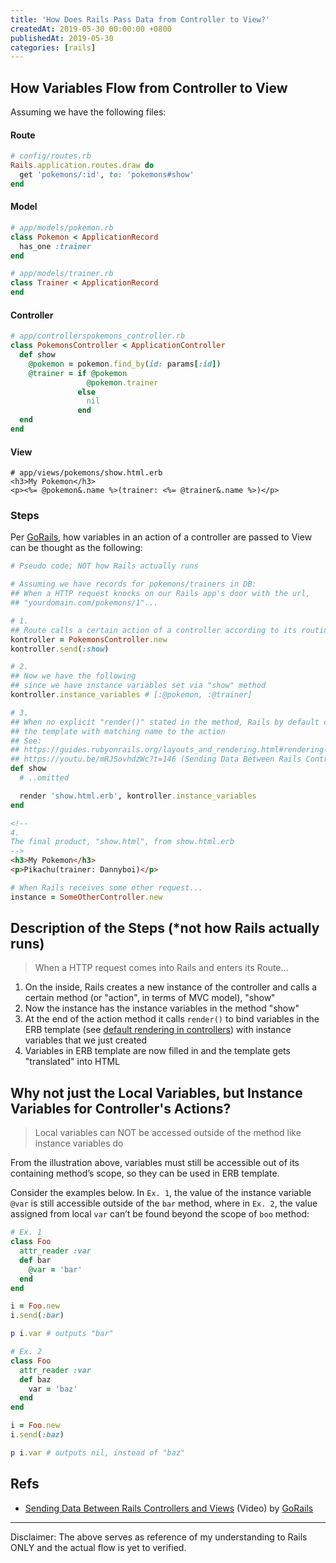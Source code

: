 ```yaml
---
title: 'How Does Rails Pass Data from Controller to View?'
createdAt: 2019-05-30 00:00:00 +0800
publishedAt: 2019-05-30
categories: [rails]
---
```


## How Variables Flow from Controller to View

Assuming we have the following files:

#### Route

```ruby
# config/routes.rb
Rails.application.routes.draw do
  get 'pokemons/:id', to: 'pokemons#show'
end
```

#### Model

```ruby
# app/models/pokemon.rb
class Pokemon < ApplicationRecord
  has_one :trainer
end
```

```ruby
# app/models/trainer.rb
class Trainer < ApplicationRecord
end
```

#### Controller

```ruby
# app/controllerspokemons_controller.rb
class PokemonsController < ApplicationController
  def show
    @pokemon = pokemon.find_by(id: params[:id])
    @trainer = if @pokemon
                 @pokemon.trainer
               else
                 nil
               end
  end
end
```

#### View

```erb
# app/views/pokemons/show.html.erb
<h3>My Pokemon</h3>
<p><%= @pokemon&.name %>(trainer: <%= @trainer&.name %>)</p>
```

### Steps

Per [GoRails](https://www.youtube.com/watch?v=mRJSovhdzWc), how variables in an action of a controller are passed to View can be thought as the following:

```ruby
# Pseudo code; NOT how Rails actually runs

# Assuming we have records for pokemons/trainers in DB:
## When a HTTP request knocks on our Rails app's door with the url,
## "yourdomain.com/pokemons/1"...

# 1.
## Route calls a certain action of a controller according to its routing setup
kontroller = PokemonsController.new
kontroller.send(:show)

# 2.
## Now we have the following
## since we have instance variables set via "show" method
kontroller.instance_variables # [:@pokemon, :@trainer]

# 3.
## When no explicit "render()" stated in the method, Rails by default calls
## the template with matching name to the action
## See:
## https://guides.rubyonrails.org/layouts_and_rendering.html#rendering-by-default-convention-over-configuration-in-action
## https://youtu.be/mRJSovhdzWc?t=146 (Sending Data Between Rails Controllers and Views by GoRails)
def show
  # ..omitted

  render 'show.html.erb', kontroller.instance_variables
end
```

```html
<!--
4.
The final product, "show.html", from show.html.erb
-->
<h3>My Pokemon</h3>
<p>Pikachu(trainer: Dannyboi)</p>
```

```ruby
# When Rails receives some other request...
instance = SomeOtherController.new
```

## Description of the Steps (\*not how Rails actually runs)

> When a HTTP request comes into Rails and enters its Route...

1. On the inside, Rails creates a new instance of the controller and calls a certain method (or "action", in terms of MVC model), "show"
2. Now the instance has the instance variables in the method "show"
3. At the end of the action method it calls `render()` to bind variables in the ERB template (see [default rendering in controllers](https://guides.rubyonrails.org/layouts_and_rendering.html#rendering-by-default-convention-over-configuration-in-action)) with instance variables that we just created
4. Variables in ERB template are now filled in and the template gets "translated" into HTML

## Why not just the Local Variables, but Instance Variables for Controller's Actions?

> Local variables can NOT be accessed outside of the method like instance variables do

From the illustration above, variables must still be accessible out of its containing method’s scope, so they can be used in ERB template.

Consider the examples below. In `Ex. 1`, the value of the instance variable `@var` is still accessible outside of the `bar` method, where in `Ex. 2`, the value assigned from local `var` can’t be found beyond the scope of `boo` method:

```ruby
# Ex. 1
class Foo
  attr_reader :var
  def bar
    @var = 'bar'
  end
end

i = Foo.new
i.send(:bar)

p i.var # outputs "bar"
```

```ruby
# Ex. 2
class Foo
  attr_reader :var
  def baz
    var = 'baz'
  end
end

i = Foo.new
i.send(:baz)

p i.var # outputs nil, instead of "baz"
```

## Refs

- [Sending Data Between Rails Controllers and Views](https://www.youtube.com/watch?v=mRJSovhdzWc) (Video) by [GoRails](https://www.youtube.com/channel/UCIQmhQxCvLHRr3Beku77tww)

---

Disclaimer: The above serves as reference of my understanding to Rails ONLY and the actual flow is yet to verified.
